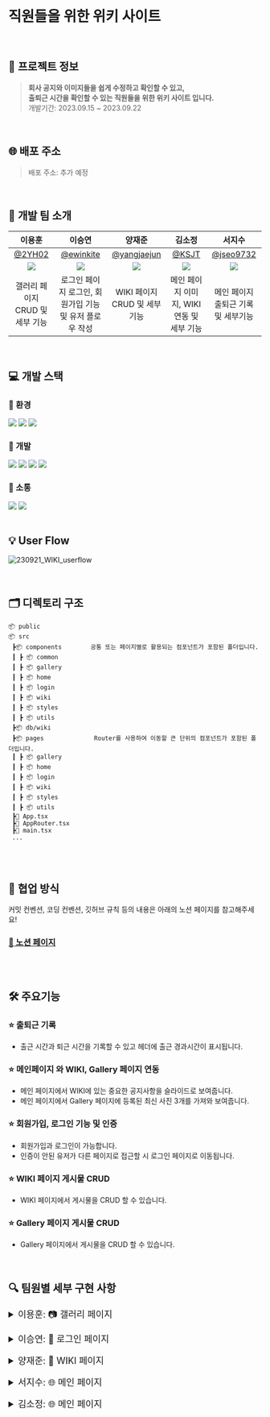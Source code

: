 # 직원들을 위한 위키 사이트

<br>

## 💁 프로젝트 정보

> **회사 공지와 이미지들을 쉽게 수정하고 확인할 수 있고, <br>
> 출퇴근 시간을 확인할 수 있는 직원들을 위한 위키 사이트 입니다.** <br>
> 개발기간: 2023.09.15 ~ 2023.09.22
> <br>

<br>

## 🌐 배포 주소

> 배포 주소: 추가 예정
> <br>

<br>

## 🚖 개발 팀 소개

|                           이용훈                           |                           이승연                           |                          양재준                           |                           김소정                           |                          서지수                           |
| :--------------------------------------------------------: | :--------------------------------------------------------: | :-------------------------------------------------------: | :--------------------------------------------------------: | :-------------------------------------------------------: |
|             [@2YH02](https://github.com/2YH02)             |          [@ewinkite](https://github.com/ewinkite)          |       [@yangjaejun](https://github.com/yangjaejun)        |              [@KSJT](https://github.com/KSJT)              |         [@jseo9732](https://github.com/jseo9732)          |
| ![](https://avatars.githubusercontent.com/u/125336070?v=4) | ![](https://avatars.githubusercontent.com/u/139189610?v=4) | ![](https://avatars.githubusercontent.com/u/79828541?v=4) | ![](https://avatars.githubusercontent.com/u/118329943?v=4) | ![](https://avatars.githubusercontent.com/u/79249376?v=4) |
|              갤러리 페이지 CRUD 및 세부 기능               |  로그인 페이지 로그인, 회원가입 기능 및 유저 플로우 작성   |               WIKI 페이지 CRUD 및 세부 기능               |         메인 페이지 이미지, WIKI 연동 및 세부 기능         |            메인 페이지 출퇴근 기록 및 세부기능            |

<br>

## 💻 개발 스택

### 🌙 환경

<img src="https://img.shields.io/badge/visualstudiocode-007ACC?style=for-the-badge&logo=visualstudiocode&logoColor=white"> <img src="https://img.shields.io/badge/git-F05032?style=for-the-badge&logo=git&logoColor=white"> <img src="https://img.shields.io/badge/github-181717?style=for-the-badge&logo=github&logoColor=white">

### 🌙 개발

<img src="https://img.shields.io/badge/REACT-61DAFB?style=for-the-badge&logo=react&logoColor=black"> <img src="https://img.shields.io/badge/firebase-FFCA28?style=for-the-badge&logo=firebase&logoColor=black"> <img src="https://img.shields.io/badge/vite-646CFF?style=for-the-badge&logo=vite&logoColor=white"> <img src="https://img.shields.io/badge/typescript-3178C6?style=for-the-badge&logo=typescript&logoColor=white">

### 🌙 소통

<img src="https://img.shields.io/badge/slack-4A154B?style=for-the-badge&logo=slack&logoColor=white"> <img src="https://img.shields.io/badge/notion-000000?style=for-the-badge&logo=notion&logoColor=white">
<br>
<br>

## 💡 User Flow

![230921_WIKI_userflow](https://github.com/toy-1/wiki/assets/139189610/c02df72b-32d0-4865-ab16-e7fd9a200576)

<br>

## 🗂 디렉토리 구조

```
📦 public
📦 src
 ┣📦 components        공통 또는 페이지별로 활용되는 컴포넌트가 포함된 폴더입니다.
 ┃ ┣ 📦 common
 ┃ ┣ 📦 gallery
 ┃ ┣ 📦 home
 ┃ ┣ 📦 login
 ┃ ┣ 📦 wiki
 ┃ ┣ 📦 styles
 ┃ ┣ 📦 utils
 ┣📦 db/wiki
 ┣📦 pages              Router를 사용하여 이동할 큰 단위의 컴포넌트가 포함된 폴더입니다.
 ┃ ┣ 📦 gallery
 ┃ ┣ 📦 home
 ┃ ┣ 📦 login
 ┃ ┣ 📦 wiki
 ┃ ┣ 📦 styles
 ┃ ┣ 📦 utils
 ┣📜 App.tsx
 ┣📜 AppRouter.tsx
 ┣📜 main.tsx
 ...
```

<br/>
<br/>

## 🤝 협업 방식

커밋 컨벤션, 코딩 컨벤션, 깃허브 규칙 등의 내용은 아래의 노션 페이지를 참고해주세요! </br>

### [🔗 노션 페이지](https://www.notion.so/2a7d2563e69f48ae93f71c4f4e382e45?pvs=4) </br>

<br/>
<br/>

## 🛠️ 주요기능

### ⭐ 출퇴근 기록

- 출근 시간과 퇴근 시간을 기록할 수 있고 헤더에 출근 경과시간이 표시됩니다.

### ⭐ 메인페이지 와 WIKI, Gallery 페이지 연동

- 메인 페이지에서 WIKI에 있는 중요한 공지사항을 슬라이드로 보여줍니다.
- 메인 페이지에서 Gallery 페이지에 등록된 최신 사진 3개를 가져와 보여줍니다.

### ⭐ 회원가입, 로그인 기능 및 인증

- 회원가입과 로그인이 가능합니다.
- 인증이 안된 유저가 다른 페이지로 접근할 시 로그인 페이지로 이동됩니다.

### ⭐ WIKI 페이지 게시물 CRUD

- WIKI 페이지에서 게시물을 CRUD 할 수 있습니다.

### ⭐ Gallery 페이지 게시물 CRUD

- Gallery 페이지에서 게시물을 CRUD 할 수 있습니다.
  <br>

  <br>

## 🔍 팀원별 세부 구현 사항

<details>
<summary style="font-size: 18px">이용훈: 📷 갤러리 페이지</summary>
<div markdown="1">

### 1. 카테고리 추가

#### 앨범 상위 카테고리 추가

![카테고리등록](https://github.com/toy-1/wiki/assets/125336070/41b35c67-9a33-42c8-8acd-368f4671acad)

```
💡 카테고리 편집에서 원하는 앨범 카테고리를 만들 수 있습니다.
카테고리를 생성하면 파이어베이스 데이터베이스에 생성 날짜와 고유한 ID 값을 가지고 저장이 됩니다.
```

### 2. 앨범 추가

#### 이미지들을 저장할 앨범 카테고리(폴더) 생성

![앨범등록](https://github.com/toy-1/wiki/assets/125336070/6efde1b1-d80a-4280-a531-b248e9eaa4da)

```
💡 카테고리 편집에서 원하는 앨범을 만들 수 있습니다. 앨범을 생성하면
파이어베이스 데이터베이스에 생성 날짜, 상위 카테고리 ID, ID 값을 가지고 저장이 됩니다.
```

### 3. 이미지 추가

#### 앨범 폴더 내부에 이미지 추가

![이미지등록](https://github.com/toy-1/wiki/assets/125336070/c82f42d6-f986-4eed-8221-1329e90f7e7e)

```
💡 원하는 앨범 카테고리에 원하는 이미지를 추가합니다.
추가 시 파이어베이스 스토리지에 해당 앨범의 ID 값을 이름으로 하는 폴더에 저장됩니다.
```

### 4. 이미지 삭제

#### 앨범 폴더 내부에 이미지 삭제

![이미지삭제](https://github.com/toy-1/wiki/assets/125336070/c3689b49-465e-4c0f-ae3e-3eaff2dca87e)

```
💡 앨범에 있는 이미지를 삭제합니다.
삭제 시 파이어베이스 스토리지에 저장 돼 있던 해당 이미지가 삭제됩니다
```

### 5. 이미지 상세보기

#### 이미지 방향 전환 및 크기 조절

![이미지전환](https://github.com/toy-1/wiki/assets/125336070/fefe12c3-2b97-43c1-8bf1-8107dc115d77)

```
💡 이미지 클릭 시 상세보기가 가능하고 버튼 클릭과 화살표 키보드로 다음 이미지로의 방향 전환이 가능합니다.
또한 이미지 크기 조절이 가능하도록 기능을 추가하였습니다.
```

</div>
</details>

<br>

<details>
<summary style="font-size: 18px">이승연: 🔑 로그인 페이지</summary>
<div markdown="1">

### 1. 접근 제한 라우팅

#### 로그인 여부에 따른 제한 접근 라우팅

![1라우팅](https://github.com/toy-1/wiki/assets/139189610/1c80fc0a-44f7-415f-8dab-a77803aa2f5f)

```
💡 해당 홈페이지는 사내 사이트로, 로그인 정보가 없는 경우 login페이지로 이동합니다.
로그아웃하지 않았다면 탭 종료 후 재접속하여도 로그인 상태를 유지합니다.
```

### 2. 회원 가입

#### 회원 가입

![2회원가입성공](https://github.com/toy-1/wiki/assets/139189610/7ca67d46-6941-49ac-b73f-0ea29ac99570)

```
💡 회원 가입 버튼 클릭시 회원 가입이 가능한 다이얼로그가 노출됩니다.
ID와 PW 값을 입력후 가입하기 버튼을 클릭시 User로 저장되며 해당 계정으로 사이트 로그인이 가능합니다.
```

#### 회원가입 유효성 검사

![5회원가입유효성검사](https://github.com/toy-1/wiki/assets/139189610/53ef774c-dda4-4433-ab7e-bd6cfc9cda8f)

```
💡 프로세스에 따라 회원가입 유효성 검사 후 얼럿을 노출합니다.
정상적으로 입력이 완료되었다면 로그인 페이지로 진입합니다.
```

### 3. 로그인

#### 로그인

![3로그인성공](https://github.com/toy-1/wiki/assets/139189610/16c24f4d-dba3-4e9a-b3d1-baac72e23959)

```
💡 회원가입한 계정의 ID와 PW 값을 입력후 들어가기 버튼을 클릭하여 사이트 로그인이 가능합니다.
```

#### 로그인 유효성 검사

![6로그인유효성검사](https://github.com/toy-1/wiki/assets/139189610/b29d9537-f53e-439d-bf0d-53dc460ba08e)

```
💡 프로세스에 따라 로그인 유효성 검사 후 얼럿을 노출합니다.
정상적으로 입력이 완료되었다면 메인 페이지로 진입합니다.
```

### 4. 로그인 정보 전달

#### 로그인한 유저 정보 전달

![4인증정보내려주기](https://github.com/toy-1/wiki/assets/139189610/4469b4ca-cad4-487f-940e-d0360b05d67d)

```
💡 현재 사이트 로그인 중인 User 정보를 전달합니다.
이를 통해 Header와 WIKI페이지의 등록/수정/삭제 등의 기능 구현을 지원합니다.
```

</div>
</details>

<br>

<details>
<summary style="font-size: 18px">양재준: 📂 WIKI 페이지</summary>
<div markdown="1">

### 1. 위키 페이지 로딩 & 초기화

#### 위키 데이터 로딩 및 초기 설정

![위키 페이지 로딩 & 초기화](https://github.com/toy-1/wiki/assets/79828541/13e9c3d8-a09c-4764-a50c-f77f3113f287)

```
💡 사용자가 위키 페이지에 접속하면, 확인할 위키를 선택 할 수 있는 사이드 메뉴와 위키의 내용을 확인하고 편집 할 수 있는 화면이 표시됩니다.
데이터베이스의 부하를 방지 하기 위해 상위 위키 항목들만 사이드 메뉴에 표시되며, 그 중 첫번째 위키가 우측 화면에 표시됩니다.
```

### 2. 하위 위키 항목 표시

#### 하위 위키 항목 표시

![하위 위키 항목 표시](https://github.com/toy-1/wiki/assets/79828541/ed0d8f32-8c70-42d1-a785-55bc49b9973d)


```
💡 사용자가 상위 위키의 화살표 버튼을 클릭하면, 해당 위키의 하위 위키 항목들을 불러옵니다.
사용자는 상위 위키를 하위 위키들을 묶는 카테고리 개념으로 활용할 수 있으며, 위키의 계층적 구조와 연관된 내용을 한눈에 파악할 수 있습니다.
```

### 3. 위키 작성

#### 새로운 위키 작성

![새로운 위키 작성](https://github.com/toy-1/wiki/assets/79828541/c91f2246-2460-4aaa-8e54-0436f529a6b6)


```
💡 사용자는 '등록' 버튼을 통해 새로운 위키를 작성할 수 있습니다.
작성된 위키 항목은 파이어베이스 데이터베이스에 저장되며, 고유한 ID와 함께 등록됩니다.
위키는 마크다운 형식으로 작성이 가능하며, 사용자가 폼에 입력하는 내용은 실시간으로 상태에 반영됩니다.
이를 통해 사용자는 입력 내용을 동적으로 관리하고 확인할 수 있습니다.
또한, 드롭다운 메뉴를 통해 상위 위키를 선택하여 해당 위키의 하위 항목으로 등록이 가능합니다.
```

### 4. 위키 편집

#### 선택한 위키 항목의 내용 수정

![위키 편집](https://github.com/toy-1/wiki/assets/79828541/a5a69e34-d2dc-4882-b78a-03b39c30218c)

```
💡 사용자는 '수정' 버튼을 클릭하여 해당 항목의 내용을 수정할 수 있습니다.
수정이 완료되면 '저장' 버튼을 클릭하여 변경 내용을 데이터베이스에 업데이트합니다.
드롭다운 메뉴를 통해 상위 위키를 선택 및 변경 할 수 있습니다. 이떄, 하위 위키가 등록된 상위 위키의 경우 다른 위키의 하위 위키로는 등록 할 수 없습니다.
```

### 5. 위키 삭제

![위키 삭제](https://github.com/toy-1/wiki/assets/79828541/608bf651-636c-4ff2-8553-c845a237f4aa)

#### 위키 항목 삭제

```
💡 '삭제' 버튼을 클릭하면, 해당 항목을 데이터베이스에서 완전히 제거할 수 있습니다.
삭제하기 전에 사용자에게 확인 절차를 거칩니다, 이를 통해 실수로 인한 삭제를 방지할 수 있습니다.
하위 위키가 등록된 상위 위키의 경우 하위 위키가 삭제 될 수 있음을 알리는 메시지를 표시하고, '확인'을 클릭 할 시 해당 위키의 하위 위키도 동시에 삭제됩니다.
```

</div>
</details>

<br>

<details>
<summary style="font-size: 18px">서지수: 🌐 메인 페이지</summary>
<div markdown="1">

</div>
</details>

<br>

<details>
<summary style="font-size: 18px">김소정: 🌐 메인 페이지</summary>
<div markdown="1">

</div>
</details>

<br>
